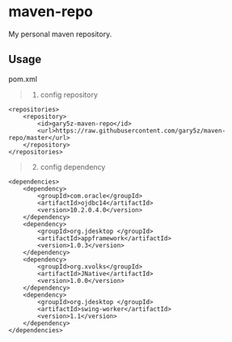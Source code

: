 # maven-repo
My personal maven repository.

## Usage

pom.xml

> 1) config repository

    <repositories>
        <repository>
            <id>gary5z-maven-repo</id>
            <url>https://raw.githubusercontent.com/gary5z/maven-repo/master</url>
        </repository>
    </repositories>

> 2) config dependency

    <dependencies>
        <dependency>
            <groupId>com.oracle</groupId>
            <artifactId>ojdbc14</artifactId>
            <version>10.2.0.4.0</version>
        </dependency>
        <dependency>
            <groupId>org.jdesktop </groupId>
            <artifactId>appframework</artifactId>
            <version>1.0.3</version>
        </dependency>
        <dependency>
            <groupId>org.xvolks</groupId>
            <artifactId>JNative</artifactId>
            <version>1.0.0</version>
        </dependency>
        <dependency>
            <groupId>org.jdesktop </groupId>
            <artifactId>swing-worker</artifactId>
            <version>1.1</version>
        </dependency>
    </dependencies>

